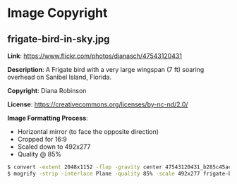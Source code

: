 # Image Copyright

## frigate-bird-in-sky.jpg

**Link**: https://www.flickr.com/photos/dianasch/47543120431

**Description**: A Frigate bird with a very large wingspan (7 ft) soaring overhead on Sanibel Island, Florida.

**Copyright**: Diana Robinson

**License**: https://creativecommons.org/licenses/by-nc-nd/2.0/

**Image Formatting Process**:

* Horizontal mirror (to face the opposite direction)
* Cropped for 16:9
* Scaled down to 492x277
* Quality @ 85%

```sh
$ convert -extent 2048x1152 -flop -gravity center 47543120431_b285c45ac8_k.jpg frigate-bird-in-sky.jpg
$ mogrify -strip -interlace Plane -quality 85% -scale 492x277 frigate-bird-in-sky.jpg
```

